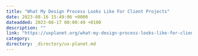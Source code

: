 ```yaml
---
title: "What My Design Process Looks Like For Client Projects"
date: 2023-08-16 15:49:06 +0000
dateadded: 2023-08-17 00:00:49 +0100
description: ""
link: "https://uxplanet.org/what-my-design-process-looks-like-for-client-projects-6ab31b9ff88a?source=rss----819cc2aaeee0---4"
category:
directory: _directory/ux-planet.md
---
```

